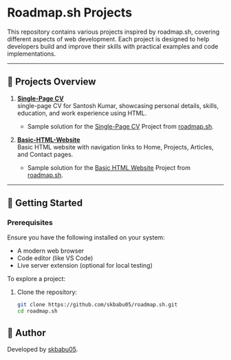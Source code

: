 # Roadmap.sh Projects

This repository contains various projects inspired by roadmap.sh, covering different aspects of web development. Each project is designed to help developers build and improve their skills with practical examples and code implementations.

---

## 📁 Projects Overview

1. **[Single-Page CV](https://github.com/skbabu05/roadmap.sh/tree/main/Single-Page-CV)**  
   single-page CV for Santosh Kumar, showcasing personal details, skills, education, and work experience using HTML.

   - Sample solution for the [Single-Page CV](https://roadmap.sh/projects/single-page-cv)  Project from [roadmap.sh](https://roadmap.sh/).

2. **[Basic-HTML-Website](https://github.com/skbabu05/roadmap.sh/tree/main/Basic-HTML-Website)**  
   Basic HTML website with navigation links to Home, Projects, Articles, and Contact pages.

   - Sample solution for the [Basic HTML Website](https://roadmap.sh/projects/basic-html-website)  Project from [roadmap.sh](https://roadmap.sh/).

<!--
3. **[Project Name 3](#)**  
   Description for Project 3... -->

<!-- *Add more projects as they are developed.* -->

---

## 🚀 Getting Started

### Prerequisites

Ensure you have the following installed on your system:

- A modern web browser
- Code editor (like VS Code)
- Live server extension (optional for local testing)

To explore a project:

1. Clone the repository:
   ```bash
   git clone https://github.com/skbabu05/roadmap.sh.git
   cd roadmap.sh

## 👤 Author

Developed by [skbabu05](https://github.com/skbabu05).
